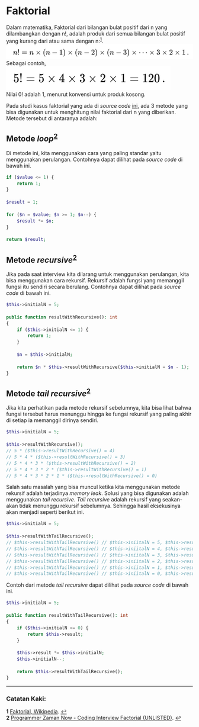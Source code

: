 # Faktorial

Dalam matematika, Faktorial dari bilangan bulat positif dari n yang dilambangkan dengan n!, adalah produk dari semua bilangan bulat positif yang kurang dari atau sama dengan n:<sup id="pg1">[1](#fn1)</sup>.
<br>
![Rumus Faktorial](1.png)
Sebagai contoh,
<br>
![Contoh Faktorial](2.png)
<br>
Nilai 0! adalah 1, menurut konvensi untuk produk kosong.

Pada studi kasus faktorial yang ada di *source code* [ini](Factorial.php), ada 3 metode yang bisa digunakan untuk menghitung nilai faktorial dari n yang diberikan. Metode tersebut di antaranya adalah:

## Metode *loop*<sup id="pg2">[2](#fn2)</sup>
Di metode ini, kita menggunakan cara yang paling standar yaitu menggunakan perulangan. Contohnya dapat dilihat pada *source code* di bawah ini.
```php
if ($value <= 1) {
    return 1;
}

$result = 1;

for ($n = $value; $n >= 1; $n--) {
    $result *= $n;
}

return $result;
```

## Metode *recursive*<sup id="pg2">[2](#fn2)</sup>
Jika pada saat interview kita dilarang untuk menggunakan perulangan, kita bisa menggunakan cara rekursif. Rekursif adalah fungsi yang memanggil fungsi itu sendiri secara berulang. Contohnya dapat dilihat pada *source code* di bawah ini.
```php
$this->initialN = 5;

public function resultWithRecursive(): int
{
    if ($this->initialN <= 1) {
        return 1;
    }

    $n = $this->initialN;

    return $n * $this->resultWithRecursive($this->initialN = $n - 1);
}
```

## Metode *tail recursive*<sup id="pg2">[2](#fn2)</sup>
Jika kita perhatikan pada metode rekursif sebelumnya, kita bisa lihat bahwa fungsi tersebut harus menunggu hingga ke fungsi rekursif yang paling akhir di setiap ia memanggil dirinya sendiri.
```php
$this->initialN = 5;

$this->resultWithRecursive();
// 5 * ($this->resultWithRecursive() = 4)
// 5 * 4 * ($this->resultWithRecursive() = 3)
// 5 * 4 * 3 * ($this->resultWithRecursive() = 2)
// 5 * 4 * 3 * 2 * ($this->resultWithRecursive() = 1)
// 5 * 4 * 3 * 2 * 1 * ($this->resultWithRecursive() = 0)
```
Salah satu masalah yang bisa muncul ketika kita menggunakan metode rekursif adalah terjadinya *memory leak*. Solusi yang bisa digunakan adalah menggunakan *tail recursive*. *Tail recursive* adalah rekursif yang seakan-akan tidak menunggu rekursif sebelumnya. Sehingga hasil eksekusinya akan menjadi seperti berikut ini.
```php
$this->initialN = 5;

$this->resultWithTailRecursive();
// $this->resultWithTailRecursive() // $this->iniitalN = 5, $this->result = 1
// $this->resultWithTailRecursive() // $this->iniitalN = 4, $this->result = 5
// $this->resultWithTailRecursive() // $this->iniitalN = 3, $this->result = 20
// $this->resultWithTailRecursive() // $this->iniitalN = 2, $this->result = 60
// $this->resultWithTailRecursive() // $this->iniitalN = 1, $this->result = 120
// $this->resultWithTailRecursive() // $this->iniitalN = 0, $this->result = 120
```

Contoh dari metode *tail recursive* dapat dilihat pada *source code* di bawah ini.
```php
$this->initialN = 5;

public function resultWithTailRecursive(): int
{
    if ($this->initialN <= 0) {
        return $this->result;
    }

    $this->result *= $this->initialN;
    $this->initialN--;

    return $this->resultWithTailRecursive();
}
```

---
### Catatan Kaki:

<strong id="fn1">1</strong> [Faktorial, Wikipedia](https://id.wikipedia.org/wiki/Faktorial). [↩](#pg1)
<br>
<strong id="fn2">2</strong> [Programmer Zaman Now - Coding Interview Factorial (UNLISTED)](https://www.youtube.com/watch?v=tcPmCOAl-X4). [↩](#pg2)
<br>
